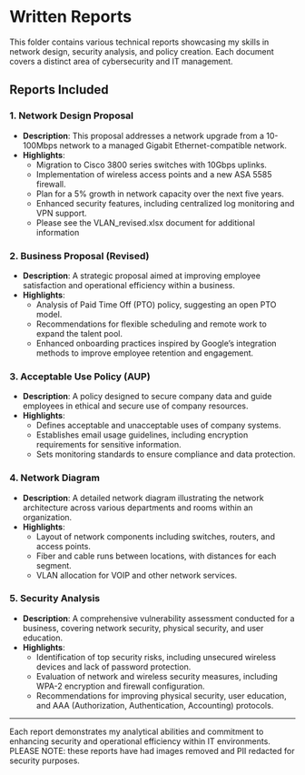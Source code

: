 # Written Reports

This folder contains various technical reports showcasing my skills in network design, security analysis, and policy creation. Each document covers a distinct area of cybersecurity and IT management.

## Reports Included

### 1. Network Design Proposal
- **Description**: This proposal addresses a network upgrade from a 10-100Mbps network to a managed Gigabit Ethernet-compatible network.
- **Highlights**:
  - Migration to Cisco 3800 series switches with 10Gbps uplinks.
  - Implementation of wireless access points and a new ASA 5585 firewall.
  - Plan for a 5% growth in network capacity over the next five years.
  - Enhanced security features, including centralized log monitoring and VPN support.
  - Please see the VLAN_revised.xlsx document for additional information 
  
### 2. Business Proposal (Revised)
- **Description**: A strategic proposal aimed at improving employee satisfaction and operational efficiency within a business.
- **Highlights**:
  - Analysis of Paid Time Off (PTO) policy, suggesting an open PTO model.
  - Recommendations for flexible scheduling and remote work to expand the talent pool.
  - Enhanced onboarding practices inspired by Google’s integration methods to improve employee retention and engagement.
  
### 3. Acceptable Use Policy (AUP)
- **Description**: A policy designed to secure company data and guide employees in ethical and secure use of company resources.
- **Highlights**:
  - Defines acceptable and unacceptable uses of company systems.
  - Establishes email usage guidelines, including encryption requirements for sensitive information.
  - Sets monitoring standards to ensure compliance and data protection.
  
### 4. Network Diagram
- **Description**: A detailed network diagram illustrating the network architecture across various departments and rooms within an organization.
- **Highlights**:
  - Layout of network components including switches, routers, and access points.
  - Fiber and cable runs between locations, with distances for each segment.
  - VLAN allocation for VOIP and other network services.
  
### 5. Security Analysis
- **Description**: A comprehensive vulnerability assessment conducted for a business, covering network security, physical security, and user education.
- **Highlights**:
  - Identification of top security risks, including unsecured wireless devices and lack of password protection.
  - Evaluation of network and wireless security measures, including WPA-2 encryption and firewall configuration.
  - Recommendations for improving physical security, user education, and AAA (Authorization, Authentication, Accounting) protocols.

---

Each report demonstrates my analytical abilities and commitment to enhancing security and operational efficiency within IT environments.
PLEASE NOTE: these reports have had images removed and PII redacted for security purposes. 
